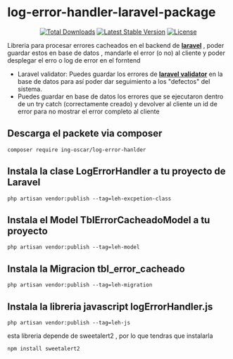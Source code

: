 

# log-error-handler-laravel-package 


<p align="center">
<a href="https://github.com/oscahumbertomr/log-error-handler-laravel-package"><img src="https://poser.pugx.org/ing-oscar/log-error-hanlder/d/total.svg" alt="Total Downloads"></a>
<a href="https://github.com/oscahumbertomr/log-error-handler-laravel-package"><img src="https://poser.pugx.org/ing-oscar/log-error-hanlder/v/stable.svg" alt="Latest Stable Version"></a>
<a href="https://github.com/oscahumbertomr/log-error-handler-laravel-package"><img src="https://poser.pugx.org/ing-oscar/log-error-hanlder/license.svg" alt="License"></a>
</p>





Libreria para procesar errores cacheados en el backend de [**laravel**][1] , 
poder guardar estos en base de datos , mandarle el error (o no) al cliente 
y poder desplegar el erro o log de error en el forntend
- Laravel validator: Puedes guardar los errores de [**laravel validator**][2] en la base de datos para así poder
dar seguimiento a los "defectos" del sistema. 
- Puedes guardar en base de datos los errores que se ejecutaron dentro de un try catch (correctamente creado) 
y devolver al cliente un id de error para no mostrar el error completo al cliente 
## Descarga el packete via composer
```console
composer require ing-oscar/log-error-hanlder
```

## Instala la clase LogErrorHandler a tu proyecto de Laravel

```console
php artisan vendor:publish --tag=leh-excpetion-class
```

## Instala el Model TblErrorCacheadoModel a tu proyecto 

```console
php artisan vendor:publish --tag=leh-model
```

## Instala la Migracion tbl_error_cacheado 

```console
php artisan vendor:publish --tag=leh-migration
```

## Instala la libreria javascript logErrorHandler.js

```console
php artisan vendor:publish --tag=leh-js
```
esta libreria depende de sweetalert2 , por lo que tendras que instalarla
```console
npm install sweetalert2
```



[1]: https://laravel.com/
[2]: https://laravel.com/docs/5.8/validation
